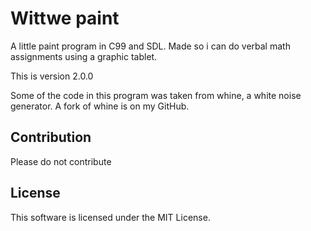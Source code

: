 # Wittwe paint

A little paint program in C99 and SDL.
Made so i can do verbal math assignments using a graphic tablet.

This is version 2.0.0

Some of the code in this program was taken from whine, a white noise generator.
A fork of whine is on my GitHub.

## Contribution

Please do not contribute

## License

This software is licensed under the MIT License.
